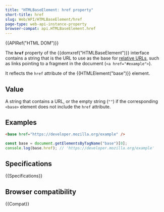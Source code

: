 ```yaml
---
title: "HTMLBaseElement: href property"
short-title: href
slug: Web/API/HTMLBaseElement/href
page-type: web-api-instance-property
browser-compat: api.HTMLBaseElement.href
---
```


{{APIRef("HTML DOM")}}

The **`href`** property of the {{domxref("HTMLBaseElement")}} interface contains a string that is the URL to use as the base for [relative URLs](/en-US/docs/Learn/Common_questions/Web_mechanics/What_is_a_URL#absolute_urls_vs._relative_urls), such as links pointing to a fragment in the document (`<a href="#example">`).

It reflects the `href` attribute of the {{HTMLElement("base")}} element.

## Value

A string that contains a URL, or the empty string (`""`) if the corresponding `<base>` element does not include the `href` attribute.

## Examples

```html
<base href="https://developer.mozilla.org/example" />
```

```js
const base = document.getElementsByTagName("base")[0];
console.log(base.href); // 'https://developer.mozilla.org/example'
```

## Specifications

{{Specifications}}

## Browser compatibility

{{Compat}}
